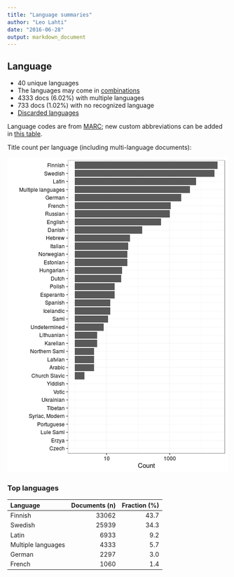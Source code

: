 ```yaml
---
title: "Language summaries"
author: "Leo Lahti"
date: "2016-06-28"
output: markdown_document
---
```


## Language

 * 40 unique languages
 * The languages may come in [combinations](output.tables/language_conversions.csv)
 * 4333 docs (6.02%) with multiple languages
 * 733 docs (1.02%) with no recognized language 
 * [Discarded languages](output.tables/language_discarded.csv)

Language codes are from [MARC](http://www.loc.gov/marc/languages/language_code.html); new custom abbreviations can be added in [this table](https://github.com/rOpenGov/bibliographica/blob/master/inst/extdata/language_abbreviations.csv).

Title count per language (including multi-language documents):

![plot of chunk summarylang](figure/summarylang-1.png)


### Top languages


|Language           | Documents (n)| Fraction (%)|
|:------------------|-------------:|------------:|
|Finnish            |         33062|         43.7|
|Swedish            |         25939|         34.3|
|Latin              |          6933|          9.2|
|Multiple languages |          4333|          5.7|
|German             |          2297|          3.0|
|French             |          1060|          1.4|

